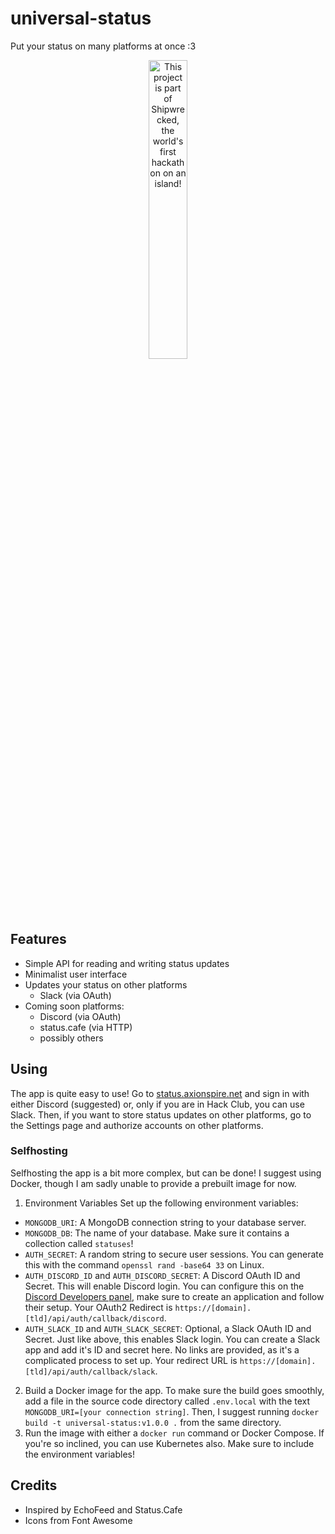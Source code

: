 # universal-status
Put your status on many platforms at once :3

<div align="center">
  <a href="https://shipwrecked.hackclub.com/?t=ghrm" target="_blank">
    <img src="https://hc-cdn.hel1.your-objectstorage.com/s/v3/739361f1d440b17fc9e2f74e49fc185d86cbec14_badge.png" 
         alt="This project is part of Shipwrecked, the world's first hackathon on an island!" 
         style="width: 35%;">
  </a>
</div>

## Features
- Simple API for reading and writing status updates
- Minimalist user interface
- Updates your status on other platforms
  - Slack (via OAuth)
- Coming soon platforms:
  - Discord (via OAuth)
  - status.cafe (via HTTP)
  - possibly others
## Using
The app is quite easy to use! Go to [status.axionspire.net](https://status.axionspire.net) and sign in with either Discord (suggested) or, only if you are in Hack Club, you can use Slack. Then, if you want to store status updates on other platforms, go to the Settings page and authorize accounts on other platforms.
### Selfhosting
Selfhosting the app is a bit more complex, but can be done! I suggest using Docker, though I am sadly unable to provide a prebuilt image for now.
1. Environment Variables
Set up the following environment variables:
- `MONGODB_URI`: A MongoDB connection string to your database server.
- `MONGODB_DB`: The name of your database. Make sure it contains a collection called `statuses`!
- `AUTH_SECRET`: A random string to secure user sessions. You can generate this with the command `openssl rand -base64 33` on Linux.
- `AUTH_DISCORD_ID` and `AUTH_DISCORD_SECRET`: A Discord OAuth ID and Secret. This will enable Discord login. You can configure this on the [Discord Developers panel](https://discord.com/developers/applications), make sure to create an application and follow their setup. Your OAuth2 Redirect is `https://[domain].[tld]/api/auth/callback/discord`.
- `AUTH_SLACK_ID` and `AUTH_SLACK_SECRET`: Optional, a Slack OAuth ID and Secret. Just like above, this enables Slack login. You can create a Slack app and add it's ID and secret here. No links are provided, as it's a complicated process to set up. Your redirect URL is `https://[domain].[tld]/api/auth/callback/slack`.
2. Build a Docker image for the app. To make sure the build goes smoothly, add a file in the source code directory called `.env.local` with the text `MONGODB_URI=[your connection string]`. Then, I suggest running `docker build -t universal-status:v1.0.0 .` from the same directory.
3. Run the image with either a `docker run` command or Docker Compose. If you're so inclined, you can use Kubernetes also. Make sure to include the environment variables!
## Credits
- Inspired by EchoFeed and Status.Cafe
- Icons from Font Awesome
